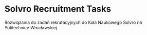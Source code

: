 # Solvro Recruitment Tasks

Rozwiązania do zadań rekrutacyjnych do Koła Naukowego Solvro na Politechnice Wrocławskiej